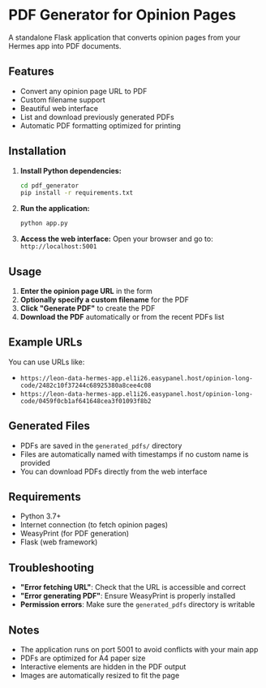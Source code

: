 # PDF Generator for Opinion Pages

A standalone Flask application that converts opinion pages from your Hermes app into PDF documents.

## Features

- Convert any opinion page URL to PDF
- Custom filename support
- Beautiful web interface
- List and download previously generated PDFs
- Automatic PDF formatting optimized for printing

## Installation

1. **Install Python dependencies:**
   ```bash
   cd pdf_generator
   pip install -r requirements.txt
   ```

2. **Run the application:**
   ```bash
   python app.py
   ```

3. **Access the web interface:**
   Open your browser and go to: `http://localhost:5001`

## Usage

1. **Enter the opinion page URL** in the form
2. **Optionally specify a custom filename** for the PDF
3. **Click "Generate PDF"** to create the PDF
4. **Download the PDF** automatically or from the recent PDFs list

## Example URLs

You can use URLs like:
- `https://leon-data-hermes-app.el1i26.easypanel.host/opinion-long-code/2482c10f37244c68925380a8cee4c08`
- `https://leon-data-hermes-app.el1i26.easypanel.host/opinion-long-code/0459f0cb1af641648cea3f01093f8b2`

## Generated Files

- PDFs are saved in the `generated_pdfs/` directory
- Files are automatically named with timestamps if no custom name is provided
- You can download PDFs directly from the web interface

## Requirements

- Python 3.7+
- Internet connection (to fetch opinion pages)
- WeasyPrint (for PDF generation)
- Flask (web framework)

## Troubleshooting

- **"Error fetching URL"**: Check that the URL is accessible and correct
- **"Error generating PDF"**: Ensure WeasyPrint is properly installed
- **Permission errors**: Make sure the `generated_pdfs` directory is writable

## Notes

- The application runs on port 5001 to avoid conflicts with your main app
- PDFs are optimized for A4 paper size
- Interactive elements are hidden in the PDF output
- Images are automatically resized to fit the page
